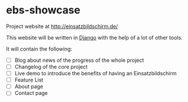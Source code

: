 # ebs-showcase

Project website at http://einsatzbildschirm.de/

This website will be written in [Django](https://www.djangoproject.com/) with the help of a lot of other tools.

It will contain the following:

- [ ] Blog about news of the progress of the whole project
- [ ] Changelog of the core project
- [ ] Live demo to introduce the benefits of having an Einsatzbildschirm
- [ ] Feature List
- [ ] About page
- [ ] Contact page
